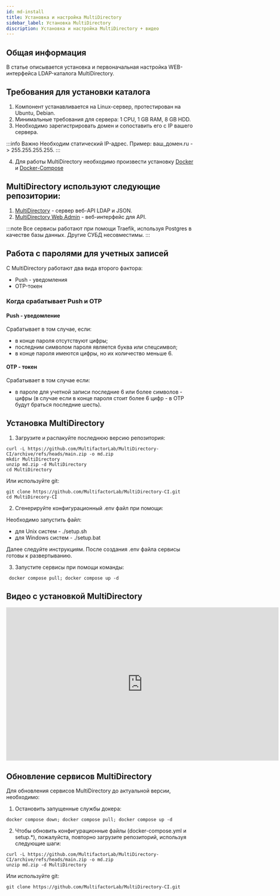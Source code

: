```yaml
---
id: md-install
title: Установка и настройка MultiDirectory
sidebar_label: Установка MultiDirectory
discription: Установка и настройка MultiDirectory + видео
---
```

## Общая информация

В статье описывается установка и первоначальная настройка WEB-интерфейса LDAP-каталога MultiDirectory.

## Требования для установки каталога

1. Компонент устанавливается на Linux-сервер, протестирован на Ubuntu, Debian.
2. Минимальные требования для сервера: 1 CPU, 1 GB RAM, 8 GB HDD.
3. Необходимо зарегистрировать домен и сопоставить его с IP вашего сервера.

:::info Важно
Необходим статический IP-адрес.
Пример: ваш_домен.ru -> 255.255.255.255.
:::

4. Для работы MultiDirectory необходимо произвести установку [Docker](https://docs.docker.com/engine/install/ "https://docs.docker.com/engine/install/") и [Docker-Compose](https://docs.docker.com/compose/install/ "https://docs.docker.com/compose/install/")

## MultiDirectory используют следующие репозитории:

1. [MultiDirectory](https://github.com/MultifactorLab/MultiDirectory "https://github.com/MultifactorLab/MultiDirectory") - сервер веб-API LDAP и JSON.
2. [MultiDirectory Web Admin](https://github.com/MultifactorLab/MultiDirectory-Web-Admin "https://github.com/MultifactorLab/MultiDirectory-Web-Admin") - веб-интерфейс для API.

:::note
Все сервисы работают при помощи Traefik, используя Postgres в качестве базы данных. Другие СУБД несовместимы.
:::

## Работа с паролями для учетных записей

С MultiDirectory работают два вида второго фактора:

* Push - уведомления
* OTP-токен

### Когда срабатывает Push и OTP

#### Push - уведомление

Срабатывает в том случае, если:

* в конце пароля отсутствуют цифры;
* последним символом пароля является буква или спецсимвол;
* в конце пароля имеются цифры, но их количество меньше 6.

#### OTP - токен

Срабатывает в том случае если:

* в пароле для учетной записи последние 6 или более символов - цифры (в случае если в конце пароля стоит более 6 цифр - в OTP будут браться последние шесть).

## Установка MultiDirectory

1. Загрузите и распакуйте последнюю версию репозитория:

```shell
curl -L https://github.com/MultifactorLab/MultiDirectory-CI/archive/refs/heads/main.zip -o md.zip
mkdir MultiDirectory
unzip md.zip -d MultiDirectory
cd MultiDirectory
```

Или используйте git:

```shell
git clone https://github.com/MultifactorLab/MultiDirectory-CI.git
cd MultiDirecory-CI
```

2. Сгенерируйте конфигурационный .env файл при помощи:

Необходимо запустить файл:

* для Unix систем - ./setup.sh
* для Windows систем - ./setup.bat

Далее следуйте инструкциям. После создания .env файла сервисы готовы к развертыванию.
       
3. Запустите сервисы при помощи команды:

```shell
 docker compose pull; docker compose up -d
```

## Видео с установкой MultiDirectory

<iframe width="728" height="410" src="https://www.youtube.com/watch?v=jHfTEi2q9vU&ab_channel=MultiFactor" frameborder="0" allow="accelerometer; autoplay; encrypted-media; gyroscope; picture-in-picture; fullscreen" allowfullscreen></iframe>

## Обновление сервисов MultiDirectory

Для обновления сервисов MultiDirectory до актуальной версии, необходимо:

1. Остановить запущенные службы докера:

```shell
docker compose down; docker compose pull; docker compose up -d
```

2. Чтобы обновить конфигурационные файлы (docker-compose.yml и setup.*), пожалуйста, повторно загрузите репозиторий, используя следующие шаги:

```shell
curl -L https://github.com/MultifactorLab/MultiDirectory-CI/archive/refs/heads/main.zip -o md.zip
unzip md.zip -d MultiDirectory
```

Или используйте git:

```shell
git clone https://github.com/MultifactorLab/MultiDirectory-CI.git
```